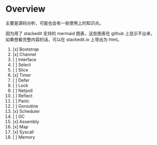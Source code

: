 # Overview

主要是源码分析，可能也会有一些使用上的知识点。

因为用了 stackedit 支持的 mermaid 图表，这些图表在 github 上显示不出来，如果想看完整内容的话，可以在 stackedit.io 上导出为 html。

1. [x] Bootstrap
2. [x] Channel
3. [ ] Interface
4. [ ] Select
5. [ ] Slice
6. [x] Timer
7. [ ] Defer
8. [ ] Lock
9. [ ] Netpoll
10. [ ] Reflect
11. [ ] Panic
12. [ ] Goroutine
13. [x] Scheduler
14. [ ] GC
15. [x] Assembly
16. [x] Map
17. [x] Syscall
18. [ ] Memory

